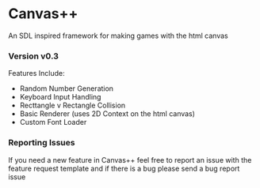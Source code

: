 # Canvas++
An SDL inspired framework for making games with the html canvas

### Version v0.3
Features Include:
* Random Number Generation
* Keyboard Input Handling
* Recttangle v Rectangle Collision
* Basic Renderer (uses 2D Context on the html canvas)
* Custom Font Loader

### Reporting Issues
If you need a new feature in Canvas++ feel free to report an issue with the feature request template and if there is a bug please send a bug report issue
